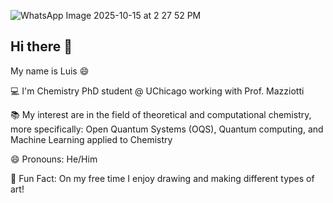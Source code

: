 ![WhatsApp Image 2025-10-15 at 2 27 52 PM](https://github.com/user-attachments/assets/008165e4-fb9b-4910-a056-16ee6c478be0)
## Hi there 👋

My name is Luis 😄

💻 I'm Chemistry PhD student @ UChicago working with Prof. Mazziotti

📚 My interest are in the field of theoretical and computational chemistry, more specifically: Open Quantum Systems (OQS), Quantum computing, and Machine Learning applied to Chemistry

😄 Pronouns: He/Him

🎨 Fun Fact: On my free time I enjoy drawing and making different types of art!

<!--
**ldelgadogranados/ldelgadogranados** is a ✨ _special_ ✨ repository because its `README.md` (this file) appears on your GitHub profile.

Here are some ideas to get you started:

- 🔭 I’m currently working on ...
- 🌱 I’m currently learning ...
- 👯 I’m looking to collaborate on ...
- 🤔 I’m looking for help with ...
- 💬 Ask me about ...
- 📫 How to reach me: ...
- 😄 Pronouns: ...
- ⚡ Fun fact: ...
-->
